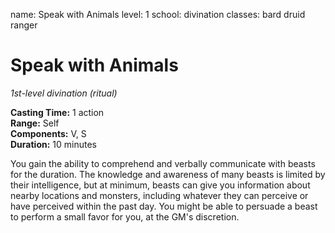 name: Speak with Animals
level: 1
school: divination
classes: bard
         druid
         ranger

# Speak with Animals 
_1st-level divination (ritual)_ 

**Casting Time:** 1 action    
**Range:** Self    
**Components:** V, S    
**Duration:** 10 minutes 

You gain the ability to comprehend and verbally communicate with beasts for the duration. The knowledge and awareness of many beasts is limited by their intelligence, but at minimum, beasts can give you information about nearby locations and monsters, including whatever they can perceive or have perceived within the past day. You might be able to persuade a beast to perform a small favor for you, at the GM's discretion. 
